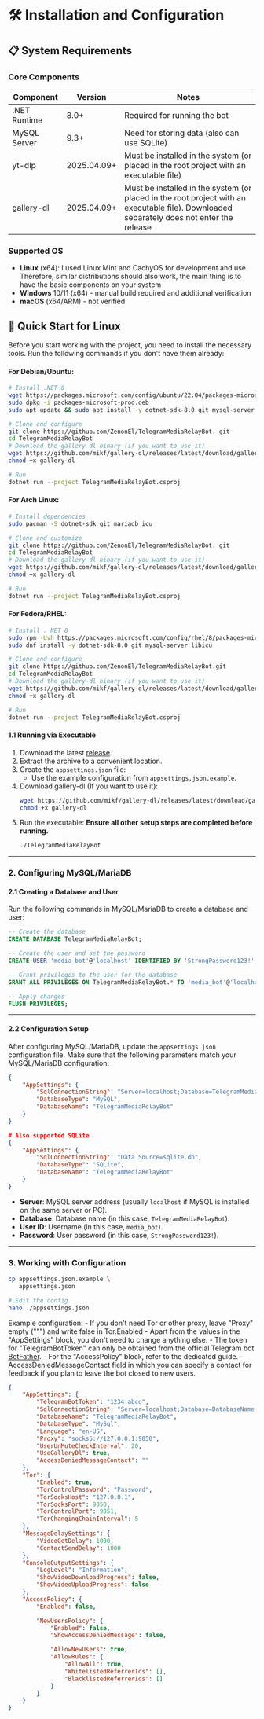 # 🛠 Installation and Configuration

## 📋 System Requirements

### Core Components
| Component       | Version       | Notes                                  |
|-----------------|--------------|---------------------------------------------|
| .NET Runtime    | 8.0+         | Required for running the bot                    |
| MySQL Server    | 9.3+         | Need for storing data (also can use SQLite)              |
| yt-dlp          | 2025.04.09+  | Must be installed in the system (or placed in the root project with an executable file) |
| gallery-dl      | 2025.04.09+  | Must be installed in the system (or placed in the root project with an executable file). Downloaded separately does not enter the release |

### Supported OS
- **Linux** (x64): I used Linux Mint and CachyOS for development and use. Therefore, similar distributions should also work, the main thing is to have the basic components on your system
- **Windows** 10/11 (x64) - manual build required and additional verification
- **macOS** (x64/ARM) - not verified

## 🚀 Quick Start for Linux

Before you start working with the project, you need to install the necessary tools. Run the following commands if you don't have them already:

#### For Debian/Ubuntu:
```bash showLineNumbers
# Install .NET 8
wget https://packages.microsoft.com/config/ubuntu/22.04/packages-microsoft-prod.deb
sudo dpkg -i packages-microsoft-prod.deb
sudo apt update && sudo apt install -y dotnet-sdk-8.0 git mysql-server libicu-dev

# Clone and configure
git clone https://github.com/ZenonEl/TelegramMediaRelayBot. git
cd TelegramMediaRelayBot
# Download the gallery-dl binary (if you want to use it)
wget https://github.com/mikf/gallery-dl/releases/latest/download/gallery-dl.bin -O gallery-dl.bin
chmod +x gallery-dl

# Run
dotnet run --project TelegramMediaRelayBot.csproj
```

#### For Arch Linux:
```bash showLineNumbers
# Install dependencies
sudo pacman -S dotnet-sdk git mariadb icu

# Clone and customize
git clone https://github.com/ZenonEl/TelegramMediaRelayBot. git
cd TelegramMediaRelayBot
# Download the gallery-dl binary (if you want to use it)
wget https://github.com/mikf/gallery-dl/releases/latest/download/gallery-dl.bin -O gallery-dl.bin
chmod +x gallery-dl

# Run
dotnet run --project TelegramMediaRelayBot.csproj
```

#### For Fedora/RHEL:
```bash showLineNumbers
# Install . NET 8
sudo rpm -Uvh https://packages.microsoft.com/config/rhel/8/packages-microsoft-prod.rpm
sudo dnf install -y dotnet-sdk-8.0 git mysql-server libicu

# Clone and configure
git clone https://github.com/ZenonEl/TelegramMediaRelayBot.git
cd TelegramMediaRelayBot
# Download the gallery-dl binary (if you want to use it)
wget https://github.com/mikf/gallery-dl/releases/latest/download/gallery-dl.bin -O gallery-dl.bin
chmod +x gallery-dl

# Run
dotnet run --project TelegramMediaRelayBot.csproj
```

#### 1.1 Running via Executable

1. Download the latest [release](https://github.com/ZenonEl/TelegramMediaRelayBot/releases/latest).
2. Extract the archive to a convenient location.
3. Create the `appsettings.json` file:
    - Use the example configuration from `appsettings.json.example`.
4. Download gallery-dl (If you want to use it):
    ```bash showLineNumbers
    wget https://github.com/mikf/gallery-dl/releases/latest/download/gallery-dl.bin -O gallery-dl.bin
    chmod +x gallery-dl
    ```
5. Run the executable:
    **Ensure all other setup steps are completed before running.**
    ```bash showLineNumbers
    ./TelegramMediaRelayBot
    ```

---

### **2. Configuring MySQL/MariaDB**

#### **2.1 Creating a Database and User**

Run the following commands in MySQL/MariaDB to create a database and user:

```sql showLineNumbers
-- Create the database
CREATE DATABASE TelegramMediaRelayBot;

-- Create the user and set the password
CREATE USER 'media_bot'@'localhost' IDENTIFIED BY 'StrongPassword123!';

-- Grant privileges to the user for the database
GRANT ALL PRIVILEGES ON TelegramMediaRelayBot.* TO 'media_bot'@'localhost';

-- Apply changes
FLUSH PRIVILEGES;
```

---

#### **2.2 Configuration Setup**

After configuring MySQL/MariaDB, update the `appsettings.json` configuration file. Make sure that the following parameters match your MySQL/MariaDB configuration:

```json showLineNumbers
{
    "AppSettings": {
        "SqlConnectionString": "Server=localhost;Database=TelegramMediaRelayBot;User ID=media_bot;Password=StrongPassword123!;",
        "DatabaseType": "MySQL",
        "DatabaseName": "TelegramMediaRelayBot"
    }
}

# Also supported SQLite
{
    "AppSettings": {
        "SqlConnectionString": "Data Source=sqlite.db",
        "DatabaseType": "SQLite",
        "DatabaseName": "TelegramMediaRelayBot"
    }
}
```

- **Server**: MySQL server address (usually `localhost` if MySQL is installed on the same server or PC).
- **Database**: Database name (in this case, `TelegramMediaRelayBot`).
- **User ID**: Username (in this case, `media_bot`).
- **Password**: User password (in this case, `StrongPassword123!`).

---

### 3. Working with Configuration
```bash showLineNumbers
cp appsettings.json.example \
   appsettings.json

# Edit the config
nano ./appsettings.json
```

Example configuration:
    - If you don't need Tor or other proxy, leave "Proxy" empty (""") and write false in Tor.Enabled
    - Apart from the values in the "AppSettings" block, you don't need to change anything else.
    - The token for "TelegramBotToken" can only be obtained from the official Telegram bot [BotFather](https://t.me/BotFather).
    - For the "AccessPolicy" block, refer to the dedicated guide.
    - AccessDeniedMessageContact field in which you can specify a contact for feedback if you plan to leave the bot closed to new users.

```json showLineNumbers
{
    "AppSettings": {
        "TelegramBotToken": "1234:abcd",
        "SqlConnectionString": "Server=localhost;Database=DatabaseName;User ID=UserName;Password=UserPassword;",
        "DatabaseName": "TelegramMediaRelayBot",
        "DatabaseType": "MySql",
        "Language": "en-US",
        "Proxy": "socks5://127.0.0.1:9050",
        "UserUnMuteCheckInterval": 20,
        "UseGalleryDl": true,
        "AccessDeniedMessageContact": ""
    },
    "Tor": {
        "Enabled": true,
        "TorControlPassword": "Password",
        "TorSocksHost": "127.0.0.1",
        "TorSocksPort": 9050,
        "TorControlPort": 9051,
        "TorChangingChainInterval": 5
    },
    "MessageDelaySettings": {
        "VideoGetDelay": 1000,
        "ContactSendDelay": 1000
    },
    "ConsoleOutputSettings": {
        "LogLevel": "Information",
        "ShowVideoDownloadProgress": false,
        "ShowVideoUploadProgress": false
    },
    "AccessPolicy": {
        "Enabled": false,

        "NewUsersPolicy": {
            "Enabled": false,
            "ShowAccessDeniedMessage": false,

            "AllowNewUsers": true,
            "AllowRules": {
                "AllowAll": true,
                "WhitelistedReferrerIds": [],
                "BlacklistedReferrerIds": []
            }
        }
    }
}
```
